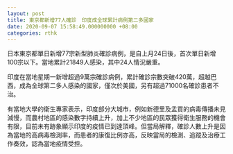 ```yaml
---
layout: post
title: 東京都新增77人確診　印度成全球累計病例第二多國家
date: 2020-09-07 15:58:49.000000000 +08:00
categories: rthk
---
```


日本東京都單日新增77宗新型肺炎確診病例，是自上月24日後，首次單日新增100宗以下。當地累計21849人感染，其中24人情況嚴重。

印度在當地星期一新增超過9萬宗確診病例，累計確診宗數突破420萬，超越巴西，成為全球第二多人感染的國家，僅次於美國，另有超過71000名確診患者不治。

有當地大學的衛生專家表示，印度部分大城市，例如新德里及孟買的病毒傳播未見減慢，而農村地區的感染數字持續上升，加上不少地區的民眾獲得衛生服務的機會有限，目前未有跡象顯示印度的疫情已到達頂峰。但當局解釋，確診人數上升是因為當地的高病毒檢測率，而患者的康復比例亦高，反映當局的檢測、追蹤及治療工作奏效，認為當地疫情受控。
